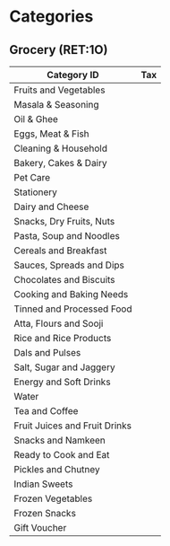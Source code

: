 # Categories

## Grocery (RET:1O)

| Category ID                   | Tax |
| ----------------------------- | --- |
| Fruits and Vegetables         |     |
| Masala & Seasoning            |     |
| Oil & Ghee                    |     |
| Eggs, Meat & Fish             |     |
| Cleaning & Household          |     |
| Bakery, Cakes & Dairy         |     |
| Pet Care                      |     |
| Stationery                    |     |
| Dairy and Cheese              |     |
| Snacks, Dry Fruits, Nuts      |     |
| Pasta, Soup and Noodles       |     |
| Cereals and Breakfast         |     |
| Sauces, Spreads and Dips      |     |
| Chocolates and Biscuits       |     |
| Cooking and Baking Needs      |     |
| Tinned and Processed Food     |     |
| Atta, Flours and Sooji        |     |
| Rice and Rice Products        |     |
| Dals and Pulses               |     |
| Salt, Sugar and Jaggery       |     |
| Energy and Soft Drinks        |     |
| Water                         |     |
| Tea and Coffee                |     |
| Fruit Juices and Fruit Drinks |     |
| Snacks and Namkeen            |     |
| Ready to Cook and Eat         |     |
| Pickles and Chutney           |     |
| Indian Sweets                 |     |
| Frozen Vegetables             |     |
| Frozen Snacks                 |     |
| Gift Voucher                  |     |
